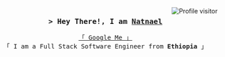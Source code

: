 
<a href="https://komarev.com/ghpvc/?username=natnael772">
  <img align="right" src="https://komarev.com/ghpvc/?username=natnael772&label=Visitors&color=0e75b6&style=flat" alt="Profile visitor" />
</a>

  

<!-- Intro  -->
<h3 align="center">
        <samp>&gt; Hey There!, I am
                <b><a target="_blank" href="https://natnaeldev.vercel.app/">Natnael</a></b>
        </samp>
</h3>


<p align="center"> 
  <samp>
    <a href="https://www.google.com/search?q=Natnael+Deyas">「 Google Me 」</a>
    <br>
    「 I am a Full Stack Software Engineer from <b>Ethiopia</b> 」
    <br>
    <br>
  </samp>
</p>
<br/>
